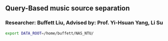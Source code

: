 ## Query-Based music source separation
### Researcher: Buffett Liu, Advised by: Prof. Yi-Hsuan Yang, Li Su

```bash
export DATA_ROOT=/home/buffett/NAS_NTU/
```